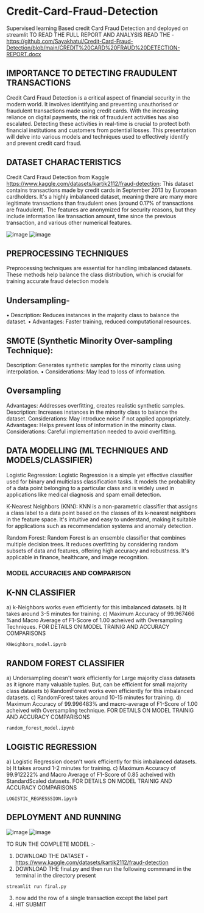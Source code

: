 # Credit-Card-Fraud-Detection
Supervised learning Based credit Card Fraud Detection and deployed on streamlit
TO READ THE FULL REPORT AND ANALYSIS READ THE - https://github.com/Sayakhatui/Credit-Card-Fraud-Detection/blob/main/CREDIT%20CARD%20FRAUD%20DETECTION-REPORT.docx
##  IMPORTANCE TO DETECTING FRAUDULENT TRANSACTIONS
 Credit Card Fraud Detection is a critical aspect of financial security in the modern world. It involves identifying and preventing unauthorised or fraudulent transactions made using credit cards. With the increasing reliance on digital payments, the risk of fraudulent activities has also escalated. Detecting these activities in real-time is crucial to protect both financial institutions and customers from potential losses. This presentation will delve into various models and techniques used to effectively identify and prevent credit card fraud.  
 
## DATASET CHARACTERISTICS 
Credit Card Fraud Detection from Kaggle https://www.kaggle.com/datasets/kartik2112/fraud-detection: This dataset contains transactions made by credit cards in September 2013 by European cardholders. It's a highly imbalanced dataset, meaning there are many more legitimate transactions than fraudulent ones (around 0.17% of transactions are fraudulent). The features are anonymized for security reasons, but they include information like transaction amount, time since the previous transaction, and various other numerical features.

![image](https://github.com/Sayakhatui/Credit-Card-Fraud-Detection/assets/150340995/c6759a7e-850d-4bb9-8dae-de8d957233e9)
![image](https://github.com/Sayakhatui/Credit-Card-Fraud-Detection/assets/150340995/27609ae6-2f74-4875-8414-f6f2dc1342ba)

## PREPROCESSING TECHNIQUES
Preprocessing techniques are essential for handling imbalanced datasets. These methods help balance the class distribution, which is crucial for training accurate fraud detection models
## Undersampling-
• Description: Reduces instances in the majority class to balance the dataset.
• Advantages: Faster training, reduced computational resources.

## SMOTE (Synthetic Minority Over-sampling Technique):
Description: Generates synthetic samples for the minority class using interpolation.
• Considerations: May lead to loss of information.

## Oversampling
Advantages: Addresses overfitting, creates realistic synthetic samples.
Description: Increases instances in the minority class to balance the dataset.
Considerations: May introduce noise if not applied appropriately.
Advantages: Helps prevent loss of information in the minority class.
Considerations: Careful implementation needed to avoid overfitting.


## DATA MODELLING (ML TECHNIQUES AND MODELS/CLASSIFIER)

Logistic Regression: Logistic Regression is a simple yet effective classifier used for binary and multiclass classification tasks. It models the probability of a data point belonging to a particular class and is widely used in applications like medical diagnosis and spam email detection.

K-Nearest Neighbors (KNN): KNN is a non-parametric classifier that assigns a class label to a data point based on the classes of its k-nearest neighbors in the feature space. It's intuitive and easy to understand, making it suitable for applications such as recommendation systems and anomaly detection.

Random Forest: Random Forest is an ensemble classifier that combines multiple decision trees. It reduces overfitting by considering random subsets of data and features, offering high accuracy and robustness. It's applicable in finance, healthcare, and image recognition.
### MODEL ACCURACIES AND COMPARISON

## K-NN CLASSIFIER 
a) k-Neighbors works even efficiently for this imbalanced datasets.
b) It takes around 3-5 minutes for training.
c) Maximum Accuracy of 99.967466 %and Macro Average of F1-Score of 1.00 acheived with Oversampling Techniques.
FOR DETAILS ON MODEL TRAINIG AND ACCURACY COMPARISONS
```
KNeighbors_model.ipynb
```
## RANDOM FOREST CLASSIFIER 
a) Undersampling doesn't work efficiently for Large majority class datasets as it ignore many valuable tuples. But, can be efficient for small majority class datasets
b) RandomForest works even efficiently for this imbalanced datasets.
c) RandomForest takes around 10-15 minutes for training.
d) Maximum Accuracy of 99.996483% and macro-average of F1-Score of 1.00 acheived with Oversampling technique.
FOR DETAILS ON MODEL TRAINIG AND ACCURACY COMPARISONS
```
random_forest_model.ipynb
```
## LOGISTIC REGRESSION
a) Logistic Regression doesn't work efficiently for this imbalanced datasets.
b) It takes around 1-2 minutes for training.
c) Maximum Accuracy of 99.912222% and Macro Average of F1-Score of 0.85 acheived with StandardScaled datasets.
FOR DETAILS ON MODEL TRAINIG AND ACCURACY COMPARISONS
```
LOGISTIC_REGRESSSION.ipynb
```
## DEPLOYMENT AND RUNNING 
   ![image](https://github.com/Sayakhatui/Credit-Card-Fraud-Detection/assets/150340995/1cdadd0f-8284-4295-b32f-d3522d539332)
   ![image](https://github.com/Sayakhatui/Credit-Card-Fraud-Detection/assets/150340995/9575a9cf-3d87-400c-9994-829e152e7305)

TO RUN THE COMPLETE MODEL :-
1. DOWNLOAD THE DATASET -https://www.kaggle.com/datasets/kartik2112/fraud-detection
2. DOWNLOAD THE final.py and then run the following commnand in the terminal in the directory present 
```
streamlit run final.py
```
3. now add the row of a single transaction except the label part
4. HIT SUBMIT
